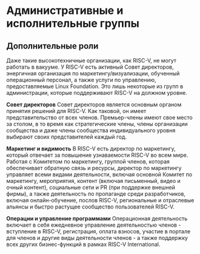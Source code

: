 # Административные и исполнительные группы
## Дополнительные роли
Даже такие высокотехничные организации, как RISC-V, не могут работать в вакууме. У RISC-V есть активный Совет директоров, 
энергичная организация по маркетингу/визуализации, обученный операционный персонал, а также услуги по управлению, предоставляемые Linux Foundation. 
Это лишь некоторые из групп в администрации, которые поддерживают RISC-V на должном уровне.

**Совет директоров**
Совет директоров является основным органом принятия решений для RISC-V. Как таковой, он имеет представительство от всех членов. 
Премьер-члены имеют свое место за столом, в то время как стратегические члены, члены организации сообщества и даже члены сообщества 
индивидуального уровня выбирают своих представителей каждый год.

**Маркетинг и видимость**
В RISC-V есть директор по маркетингу, который отвечает за повышение узнаваемости RISC-V во всем мире. 
Работая с Комитетом по маркетингу, группой членов, которая обеспечивает обратную связь и ресурсы, директор по маркетингу управляет 
всеми видами деятельности, включая основной Комитет по маркетингу, мероприятия, контент (включая письменный, видео и очный контент), 
социальные сети и PR (при поддержке внешней фирмы), а также деятельность по пропаганде среди разработчиков, включая онлайн-обучение, 
послов RISC-V, региональные и отраслевые альянсы и быстро растущее сообщество пользователей RISC-V.

**Операции и управление программами**
Операционная деятельность включает в себя ежедневное управление деятельностью членов - вступление в RISC-V, 
регистрация, оплата взносов, участие в портале для членов и другие виды деятельности членов - а также поддержку всех других бизнес-функций 
в рамках RISC-V International.



